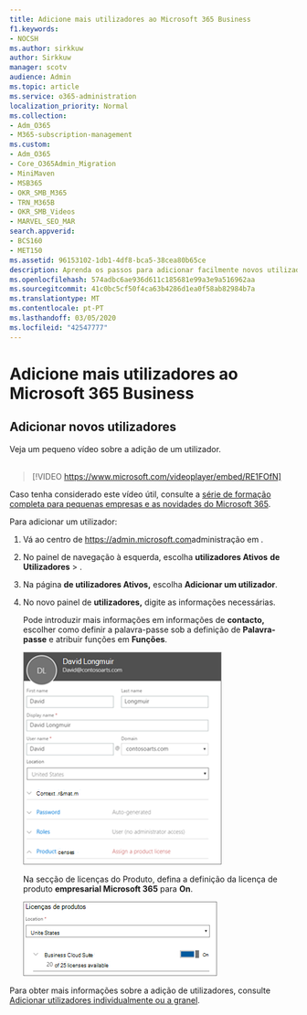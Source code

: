 ```yaml
---
title: Adicione mais utilizadores ao Microsoft 365 Business
f1.keywords:
- NOCSH
ms.author: sirkkuw
author: Sirkkuw
manager: scotv
audience: Admin
ms.topic: article
ms.service: o365-administration
localization_priority: Normal
ms.collection:
- Adm_O365
- M365-subscription-management
ms.custom:
- Adm_O365
- Core_O365Admin_Migration
- MiniMaven
- MSB365
- OKR_SMB_M365
- TRN_M365B
- OKR_SMB_Videos
- MARVEL_SEO_MAR
search.appverid:
- BCS160
- MET150
ms.assetid: 96153102-1db1-4df8-bca5-38cea80b65ce
description: Aprenda os passos para adicionar facilmente novos utilizadores, proteger os seus dispositivos e atribuir funções no Microsoft 365 Business.
ms.openlocfilehash: 574adbc6ae936d611c185681e99a3e9a516962aa
ms.sourcegitcommit: 41c0bc5cf50f4ca63b4286d1ea0f58ab82984b7a
ms.translationtype: MT
ms.contentlocale: pt-PT
ms.lasthandoff: 03/05/2020
ms.locfileid: "42547777"
---
```

# <a name="add-more-users-to-microsoft-365-business"></a>Adicione mais utilizadores ao Microsoft 365 Business

## <a name="add-new-users"></a>Adicionar novos utilizadores

Veja um pequeno vídeo sobre a adição de um utilizador. <br><br>

> [!VIDEO https://www.microsoft.com/videoplayer/embed/RE1FOfN] 

Caso tenha considerado este vídeo útil, consulte a [série de formação completa para pequenas empresas e as novidades do Microsoft 365](https://support.office.com/article/6ab4bbcd-79cf-4000-a0bd-d42ce4d12816).

Para adicionar um utilizador:

1. Vá ao centro de <a href="https://go.microsoft.com/fwlink/p/?linkid=837890" target="_blank">https://admin.microsoft.com</a>administração em . 
2. No painel de navegação à esquerda, escolha **utilizadores Ativos** **de Utilizadores** \> .
3. Na página **de utilizadores Ativos,** escolha **Adicionar um utilizador**.
4. No novo painel de **utilizadores,** digite as informações necessárias. 
  
    Pode introduzir mais informações em informações de **contacto,** escolher como definir a palavra-passe sob a definição de **Palavra-passe** e atribuir funções em **Funções**.
      
    ![Enter user information in the New user card](../media/f04d39ca-48be-4868-8330-8552a4754c8b.png)
      
    Na secção de licenças do Produto, defina a definição da licença de produto **empresarial Microsoft 365** para **On**.
      
    ![Set the license setting to On position](../media/7404f7f7-93bc-44a3-9ffb-4208b5b17402.png)
  
Para obter mais informações sobre a adição de utilizadores, consulte [Adicionar utilizadores individualmente ou a granel](https://docs.microsoft.com/office365/admin/add-users/add-users).
  

